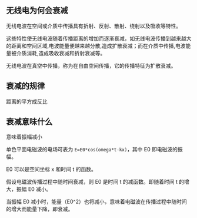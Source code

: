 ## 无线电为何会衰减

无线电波在空间或介质中传播具有折射、反射、散射、绕射以及吸收等特性。

这些特性使无线电波随着传播距离的增加而逐渐衰减，如无线电波传播到越来越大的距离和空间区域,电波能量便越来越分散,造成扩散衰减；而在介质中传播,电波能量被介质消耗,造成吸收衰减和折射衰减等。

无线电波在真空中传播，称为在自由空间传播，它的传播特征为扩散衰减。

## 衰减的规律

距离的平方成反比

## 衰减意味什么

意味着振幅减小

单色平面电磁波的电场可表为 `E=E0*cos(omega*t-kx)`，其中 E0 即电磁波的振幅。

E0 可以是空间坐标 x 和时间 t 的函数。

假设电磁波传播过程中随时间衰减，则 E0 是时间 t 的减函数。即随着时间 t 的增大，振幅 E0 减小。

当振幅 E0 减小时，能量（E0^2）也将减小，意味着电磁波在传播过程中随时间的增大而能量下降，即衰减。

